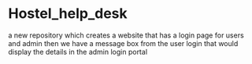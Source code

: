 # Hostel_help_desk
a new repository which creates a website that has a login page for users and admin then we have a message box from the user login that would display the details in the admin login portal
